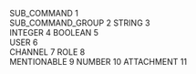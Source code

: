 SUB_COMMAND 1   
SUB_COMMAND_GROUP 2 
STRING 3    
INTEGER 4
BOOLEAN 5   
USER 6  
CHANNEL 7
ROLE 8  
MENTIONABLE 9
NUMBER 10
ATTACHMENT 11